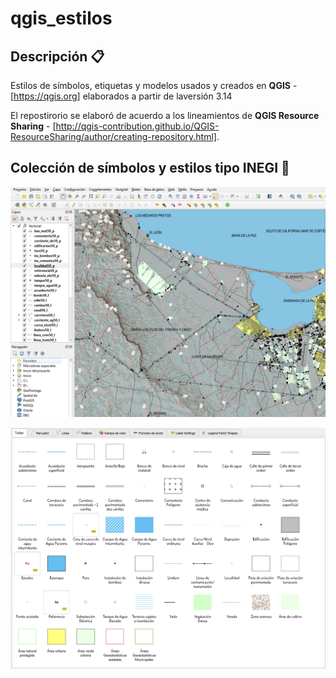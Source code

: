 # qgis_estilos

## Descripción 📋
Estilos de símbolos, etiquetas y modelos usados y creados en **QGIS** - [https://qgis.org] elaborados a partir de laversión 3.14

El repostirorio se elaboró de acuerdo a los lineamientos de **QGIS Resource Sharing** - [http://qgis-contribution.github.io/QGIS-ResourceSharing/author/creating-repository.html].

## Colección de símbolos y estilos tipo INEGI 📖

![alt text](https://github.com/Krotalo25/qgis_estilos/blob/master/collections/tipoINEGI/preview/estilos_previo.png)

![alt text](https://github.com/Krotalo25/qgis_estilos/blob/master/collections/tipoINEGI/preview/simbolos_previo.png)
